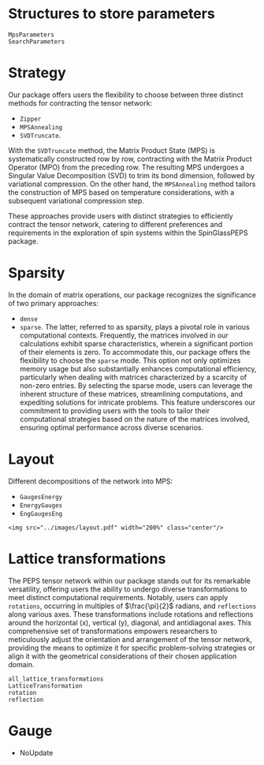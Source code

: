 # Structures to store parameters
```@docs
MpsParameters
SearchParameters
```

# Strategy 
Our package offers users the flexibility to choose between three distinct methods for contracting the tensor network: 
* `Zipper`
* `MPSAnnealing`
* `SVDTruncate`.

With the `SVDTruncate` method, the Matrix Product State (MPS) is systematically constructed row by row, contracting with the Matrix Product Operator (MPO) from the preceding row. The resulting MPS undergoes a Singular Value Decomposition (SVD) to trim its bond dimension, followed by variational compression. 
On the other hand, the `MPSAnnealing` method tailors the construction of MPS based on temperature considerations, with a subsequent variational compression step. 

These approaches provide users with distinct strategies to efficiently contract the tensor network, catering to different preferences and requirements in the exploration of spin systems within the SpinGlassPEPS package.

# Sparsity 
In the domain of matrix operations, our package recognizes the significance of two primary approaches: 
* `dense` 
* `sparse`. 
The latter, referred to as sparsity, plays a pivotal role in various computational contexts. Frequently, the matrices involved in our calculations exhibit sparse characteristics, wherein a significant portion of their elements is zero. To accommodate this, our package offers the flexibility to choose the `sparse` mode. This option not only optimizes memory usage but also substantially enhances computational efficiency, particularly when dealing with matrices characterized by a scarcity of non-zero entries. By selecting the sparse mode, users can leverage the inherent structure of these matrices, streamlining computations, and expediting solutions for intricate problems. This feature underscores our commitment to providing users with the tools to tailor their computational strategies based on the nature of the matrices involved, ensuring optimal performance across diverse scenarios.

# Layout 
Different decompositions of the network into MPS:
* `GaugesEnergy`
* `EnergyGauges`
* `EngGaugesEng`

```@raw html
<img src="../images/layout.pdf" width="200%" class="center"/>
```

# Lattice transformations
The PEPS tensor network within our package stands out for its remarkable versatility, offering users the ability to undergo diverse transformations to meet distinct computational requirements. Notably, users can apply `rotations`, occurring in multiples of $\frac{\pi}{2}$ radians, and `reflections` along various axes. These transformations include rotations and reflections around the horizontal (x), vertical (y), diagonal, and antidiagonal axes. This comprehensive set of transformations empowers researchers to meticulously adjust the orientation and arrangement of the tensor network, providing the means to optimize it for specific problem-solving strategies or align it with the geometrical considerations of their chosen application domain.

```@docs
all_lattice_transformations
LatticeTransformation
rotation
reflection
```

# Gauge 
* NoUpdate
